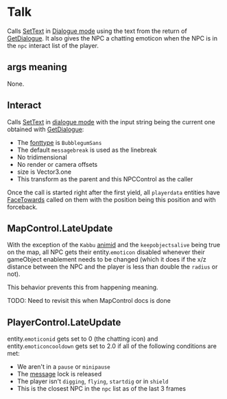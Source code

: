# Talk
Calls [SetText](../../../SetText/SetText.md) in [Dialogue mode](../../../SetText/Dialogue%20mode.md#dialogue-mode) using the text from the return of [GetDialogue](../Notable%20methods/GetDialogue.md). It also gives the NPC a chatting emoticon when the NPC is in the `npc` interact list of the player.

## args meaning
None.

## Interact
Calls [SetText](../../../SetText/SetText.md) in [dialogue mode](../../../SetText/Dialogue%20mode.md) with the input string being the current one obtained with [GetDialogue](../Notable%20methods/GetDialogue.md):

- The [fonttype](../../../SetText/Notable%20states.md#fonttype) is `BubblegumSans`
- The default `messagebreak` is used as the linebreak
- No tridimensional
- No render or camera offsets
- size is Vector3.one
- This transform as the parent and this NPCControl as the caller

Once the call is started right after the first yield, all `playerdata` entities have [FaceTowards](../../EntityControl/EntityControl%20Methods.md#FaceTowards) called on them with the position being this position and with forceback.

## MapControl.LateUpdate
With the exception of the `Kabbu` [animid](../../../Enums%20and%20IDs/AnimIDs.md) and the `keepobjectsalive` being true on the map, all NPC gets their entity.`emoticon` disabled whenever their gameObject enablement needs to be changed (which it does if the x/z distance between the NPC and the player is less than double the `radius` or not).

This behavior prevents this from happening meaning.

TODO: Need to revisit this when MapControl docs is done

## PlayerControl.LateUpdate
entity.`emoticonid` gets set to 0 (the chatting icon) and entity.`emoticoncooldown` gets set to 2.0 if all of the following conditions are met:

- We aren't in a `pause` or `minipause`
- The [message](../../../SetText/Notable%20states.md#message) lock is released
- The player isn't `digging`, `flying`, `startdig` or in `shield`
- This is the closest NPC in the `npc` list as of the last 3 frames
